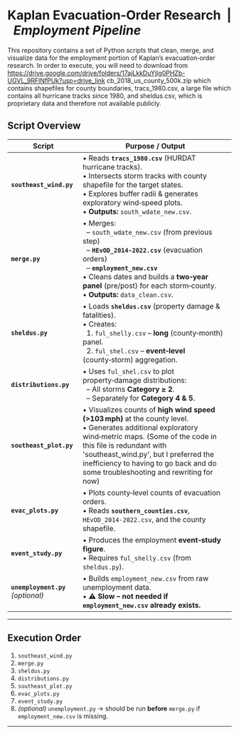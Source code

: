 # Kaplan Evacuation‑Order Research &nbsp;|&nbsp; *Employment Pipeline*

This repository contains a set of Python scripts that clean, merge, and visualize data for the employment portion of Kaplan’s evacuation‑order research. In order to execute, you will need to download from https://drive.google.com/drive/folders/17ajLkkDuYjIg0PHZb-UGVL_9RFlNfPUk?usp=drive_link cb_2018_us_county_500k.zip which contains shapefiles for county boundaries, tracs_1980.csv, a large file which contains all hurricane tracks since 1980, and sheldus.csv, which is proprietary data and therefore not available publicly. 

## Script Overview

| Script | Purpose / Output |
|--------|------------------|
| **`southeast_wind.py`** | • Reads **`tracs_1980.csv`** (HURDAT hurricane tracks).<br>• Intersects storm tracks with county shapefile for the target states.<br>• Explores buffer radii & generates exploratory wind‐speed plots.<br>• **Outputs:** `south_wdate_new.csv`. |
| **`merge.py`** | • Merges:<br>&nbsp;&nbsp;– `south_wdate_new.csv` (from previous step)<br>&nbsp;&nbsp;– **`HEvOD_2014-2022.csv`** (evacuation orders)<br>&nbsp;&nbsp;– **`employment_new.csv`**<br>• Cleans dates and builds a **two‑year panel** (pre/post) for each storm‑county.<br>• **Outputs:** `data_clean.csv`. |
| **`sheldus.py`** | • Loads **`sheldus.csv`** (property damage & fatalities).<br>• Creates:<br>&nbsp;&nbsp;1. `ful_shelly.csv` – **long** (county‑month) panel.<br>&nbsp;&nbsp;2. `ful_shel.csv` – **event‑level** (county‑storm) aggregation. |
| **`distributions.py`** | • Uses `ful_shel.csv` to plot property‑damage distributions:<br>&nbsp;&nbsp;– All storms **Category ≥ 2**.<br>&nbsp;&nbsp;– Separately for **Category 4 & 5**. |
| **`southeast_plot.py`** | • Visualizes counts of **high wind speed (>103 mph)** at the county level.<br>• Generates additional exploratory wind‑metric maps. (Some of the code in this file is redundant with 'southeast_wind.py', but I preferred the inefficiency to having to go back and do some troubleshooting and rewriting for now)|
| **`evac_plots.py`** | • Plots county‑level counts of evacuation orders.<br>• Reads **`southern_counties.csv`**, `HEvOD_2014-2022.csv`, and the county shapefile. |
| **`event_study.py`** | • Produces the employment **event‑study figure**.<br>• Requires `ful_shelly.csv` (from `sheldus.py`). |
| **`unemployment.py`** *(optional)* | • Builds `employment_new.csv` from raw unemployment data.<br>• **⚠️ Slow – not needed if `employment_new.csv` already exists.** |

---

##  Execution Order

1. `southeast_wind.py` 
2. `merge.py` 
3. `sheldus.py` 
4. `distributions.py`
5. `southeast_plot.py`
6. `evac_plots.py`
7. `event_study.py`
8. *(optional)* `unemployment.py` → should be run **before** `merge.py` if `employment_new.csv` is missing.

---